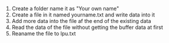 1. Create a folder name it as "Your own name"
2. Create a file in it named yourname.txt and write data into it
3. Add more data into the file af the end of the existing data
4. Read the data of the file without getting the buffer data at first
5. Reaname the file to lpu.txt